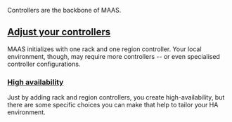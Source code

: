 <!-- "How to manage controllers" -->
Controllers are the backbone of MAAS.

## [Adjust your controllers](/t/how-to-adjust-your-controllers/5172)

MAAS initializes with one rack and one region controller.  Your local environment, though, may require more controllers -- or even specialised controller configurations.

### [High availability](/t/-how-to-enable-high-availability/5120)

Just by adding rack and region controllers, you create high-availability, but there are some specific choices you can make that help to tailor your HA environment.

